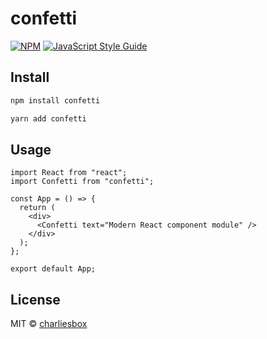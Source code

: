 # confetti

> 

[![NPM](https://img.shields.io/npm/v/confetti.svg)](https://www.npmjs.com/package/confetti) [![JavaScript Style Guide](https://img.shields.io/badge/code_style-standard-brightgreen.svg)](https://standardjs.com)

## Install

```bash
npm install confetti

yarn add confetti
```

## Usage

```tsx
import React from "react";
import Confetti from "confetti";

const App = () => {
  return (
    <div>
      <Confetti text="Modern React component module" />
    </div>
  );
};

export default App;
```

## License

MIT © [charliesbox](https://github.com/charliesbox)
